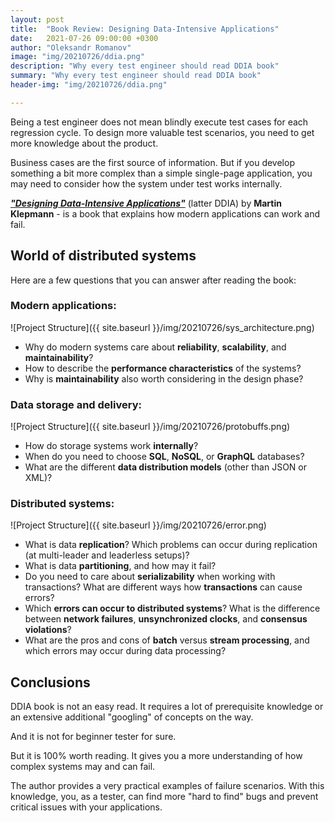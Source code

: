 ```yaml
---
layout: post
title:  "Book Review: Designing Data-Intensive Applications"
date:   2021-07-26 09:00:00 +0300
author: "Oleksandr Romanov"
image: "img/20210726/ddia.png"
description: "Why every test engineer should read DDIA book"
summary: "Why every test engineer should read DDIA book"
header-img: "img/20210726/ddia.png"

---
```


Being a test engineer does not mean blindly execute test cases for each regression cycle. To design more valuable test scenarios, you need to get more knowledge about the product.  

Business cases are the first source of information. But if you develop something a bit more complex than a simple single-page application, you may need to consider how the system under test works internally.  
 
[***"Designing Data-Intensive Applications"***](https://www.oreilly.com/library/view/designing-data-intensive-applications/9781491903063/) (latter DDIA) by **Martin Klepmann** - is a book that explains how modern applications can work and fail.

## World of distributed systems

Here are a few questions that you can answer after reading the book:

### Modern applications:
  ![Project Structure]({{ site.baseurl }}/img/20210726/sys_architecture.png)  

  - Why do modern systems care about **reliability**, **scalability**, and **maintainability**?
  - How to describe the **performance characteristics** of the systems?
  - Why is **maintainability** also worth considering in the design phase? 


### Data storage and delivery:
  ![Project Structure]({{ site.baseurl }}/img/20210726/protobuffs.png)
  - How do storage systems work **internally**? 
  - When do you need to choose **SQL**, **NoSQL**, or **GraphQL** databases? 
  - What are the different **data distribution models** (other than JSON or XML)?  

### Distributed systems:
  ![Project Structure]({{ site.baseurl }}/img/20210726/error.png)  

  - What is data **replication**? Which problems can occur during replication (at multi-leader and leaderless setups)?
  - What is data **partitioning**, and how may it fail? 
  - Do you need to care about **serializability** when working with transactions? What are different ways how **transactions** can cause errors?
  - Which **errors can occur to distributed systems**? What is the difference between **network failures**, **unsynchronized clocks**, and **consensus violations**? 
  - What are the pros and cons of **batch** versus **stream processing**, and which errors may occur during data processing?

## Conclusions  

DDIA book is not an easy read. It requires a lot of prerequisite knowledge or an extensive additional "googling" of concepts on the way.

And it is not for beginner tester for sure. 

But it is 100% worth reading. 
It gives you a more understanding of how complex systems may and can fail.  

The author provides a very practical examples of failure scenarios.
With this knowledge, you, as a tester, can find more "hard to find" bugs and prevent critical issues with your applications. 
